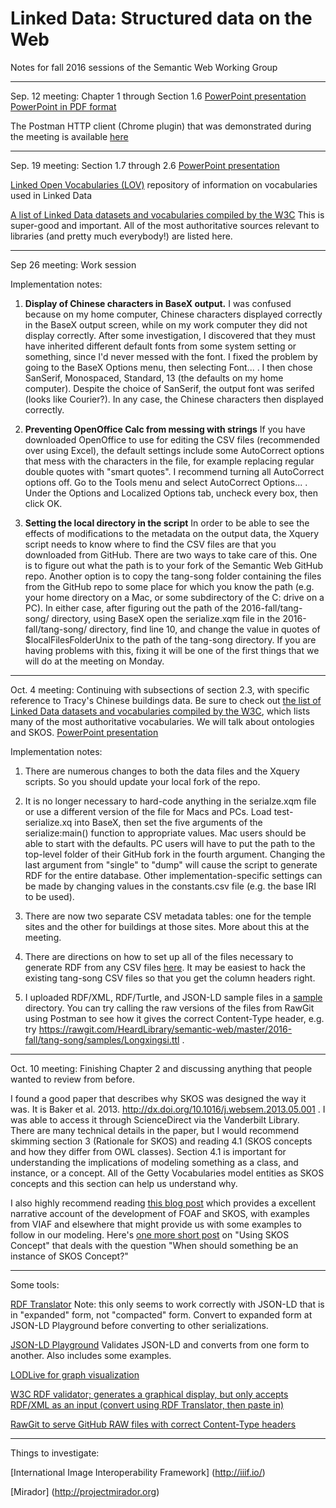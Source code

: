 # Linked Data: Structured data on the Web
Notes for fall 2016 sessions of the Semantic Web Working Group

---
Sep. 12 meeting: Chapter 1 through Section 1.6
[PowerPoint presentation](linked-data-ch1.pptx)   [PowerPoint in PDF format](linked-data-ch1.pdf)

The Postman HTTP client (Chrome plugin) that was demonstrated during the meeting is available [here](https://chrome.google.com/webstore/detail/postman/fhbjgbiflinjbdggehcddcbncdddomop?hl=en)

---
Sep. 19 meeting: Section 1.7 through 2.6
[PowerPoint presentation](Chapters_1_7-2_6.pdf)

[Linked Open Vocabularies (LOV)](http://lov.okfn.org/dataset/lov/) repository of information on vocabularies used in Linked Data

[A list of Linked Data datasets and vocabularies compiled by the W3C](http://www.w3.org/2005/Incubator/lld/XGR-lld-vocabdataset/) This is super-good and important.  All of the most authoritative sources relevant to libraries (and pretty much everybody!) are listed here.

---
<a name="wsession"></a>Sep 26 meeting: Work session

Implementation notes:

1. **Display of Chinese characters in BaseX output.**  I was confused because on my home computer, Chinese characters displayed correctly in the BaseX output screen, while on my work computer they did not display correctly.  After some investigation, I discovered that they must have inherited different default fonts from some system setting or something, since I'd never messed with the font.  I fixed the problem by going to the BaseX Options menu, then selecting Font... .  I then chose SanSerif, Monospaced, Standard, 13 (the defaults on my home computer).  Despite the choice of SanSerif, the output font was serifed (looks like Courier?).  In any case, the Chinese characters then displayed correctly.

2. **Preventing OpenOffice Calc from messing with strings** If you have downloaded OpenOffice to use for editing the CSV files (recommended over using Excel), the default settings include some AutoCorrect options that mess with the characters in the file, for example replacing regular double quotes with "smart quotes".  I recommend turning all AutoCorrect options off.  Go to the Tools menu and select AutoCorrect Options... .  Under the Options and Localized Options tab, uncheck every box, then click OK.  

3. **Setting the local directory in the script** In order to be able to see the effects of modifications to the metadata on the output data, the Xquery script needs to know where to find the CSV files are that you downloaded from GitHub.  There are two ways to take care of this.  One is to figure out what the path is to your fork of the Semantic Web GitHub repo.  Another option is to copy the tang-song folder containing the files from the GitHub repo to some place for which you know the path (e.g. your home directory on a Mac, or some subdirectory of the C: drive on a PC).  In either case, after figuring out the path of the 2016-fall/tang-song/ directory, using BaseX open the serialize.xqm file in the 2016-fall/tang-song/ directory, find line 10, and change the value in quotes of $localFilesFolderUnix to the path of the tang-song directory.  If you are having problems with this, fixing it will be one of the first things that we will do at the meeting on Monday.

---
Oct. 4 meeting: Continuing with subsections of section 2.3, with specific reference to Tracy's Chinese buildings data.  Be sure to check out [the list of Linked Data datasets and vocabularies compiled by the W3C](http://www.w3.org/2005/Incubator/lld/XGR-lld-vocabdataset/), which lists many of the most authoritative vocabularies.  We will talk about ontologies and SKOS.  [PowerPoint presentation](linked-data-ch2-3.pdf)

Implementation notes:

1. There are numerous changes to both the data files and the Xquery scripts.  So you should update your local fork of the repo.

2. It is no longer necessary to hard-code anything in the serialze.xqm file or use a different version of the file for Macs and PCs.  Load test-serialize.xq into BaseX, then set the five arguments of the serialize:main() function to appropriate values.  Mac users should be able to start with the defaults.  PC users will have to put the path to the top-level folder of their GitHub fork in the fourth argument.  Changing the last argument from "single" to "dump" will cause the script to generate RDF for the entire database.  Other implementation-specific settings can be made by changing values in the constants.csv file (e.g. the base IRI to be used).

3. There are now two separate CSV metadata tables: one for the temple sites and the other for buildings at those sites.  More about this at the meeting.  

4. There are directions on how to set up all of the files necessary to generate RDF from any CSV files [here](tang-song/readme.md).  It may be easiest to hack the existing tang-song CSV files so that you get the column headers right.

5. I uploaded RDF/XML, RDF/Turtle, and JSON-LD sample files in a [sample](tang/song/samples) directory.  You can try calling the raw versions of the files from RawGit using Postman to see how it gives the correct Content-Type header, e.g. try https://rawgit.com/HeardLibrary/semantic-web/master/2016-fall/tang-song/samples/Longxingsi.ttl .  

---
Oct. 10 meeting: Finishing Chapter 2 and discussing anything that people wanted to review from before.  

I found a good paper that describes why SKOS was designed the way it was.  It is Baker et al. 2013. http://dx.doi.org/10.1016/j.websem.2013.05.001 .  I was able to access it through ScienceDirect via the Vanderbilt Library.  There are many technical details in the paper, but I would recommend skimming section 3 (Rationale for SKOS) and reading 4.1 (SKOS concepts and how they differ from OWL classes).  Section 4.1 is important for understanding the implications of modeling something as a class, and instance, or a concept.  All of the Getty Vocabularies model entities as SKOS concepts and this section can help us understand why.

I also highly recommend reading [this blog post](http://efoundations.typepad.com/efoundations/2011/09/things-their-conceptualisations-skos-foaffocus-modelling-choices.html) which provides a excellent narrative account of the development of FOAF and SKOS, with examples from VIAF and elsewhere that might provide us with some examples to follow in our modeling.  Here's [one more short post](http://ontologydesignpatterns.org/wiki/Community:Using_SKOS_Concept) on "Using SKOS Concept" that deals with the question "When should something be an instance of SKOS Concept?"

---
Some tools:

[RDF Translator](http://rdf-translator.appspot.com/) Note: this only seems to work correctly with JSON-LD that is in "expanded" form, not "compacted" form. Convert to expanded form at JSON-LD Playground before converting to other serializations.

[JSON-LD Playground](http://json-ld.org/playground/) Validates JSON-LD and converts from one form to another.  Also includes some examples.

[LODLive for graph visualization](http://en.lodlive.it/)

[W3C RDF validator; generates a graphical display, but only accepts RDF/XML as an input (convert using RDF Translator, then paste in)](https://www.w3.org/RDF/Validator/)

[RawGit to serve GitHub RAW files with correct Content-Type headers](http://rawgit.com/)

---
Things to investigate:

[International Image Interoperability Framework] (http://iiif.io/)

[Mirador] (http://projectmirador.org)
